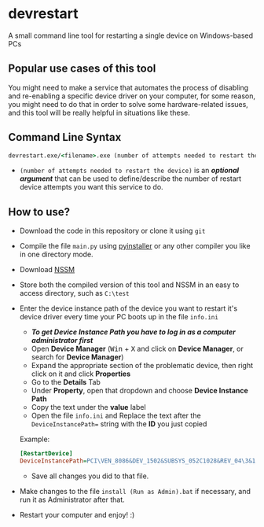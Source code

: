 # devrestart
A small command line tool for restarting a single device on Windows-based PCs

## Popular use cases of this tool
You might need to make a service that automates the process of disabling and re-enabling a specific device driver on your computer, for some reason, you might need to do that in order to solve some hardware-related issues, and this tool will be really helpful in situations like these.

## Command Line Syntax
```bat
devrestart.exe/<filename>.exe (number of attempts needed to restart the device)
```
* `(number of attempts needed to restart the device)` is an ***optional argument*** that can be used to define/describe the number of restart device attempts you want this service to do.

## How to use?
* Download the code in this repository or clone it using `git`
* Compile the file `main.py` using [pyinstaller](https://pypi.org/project/pyinstaller/) or any other compiler you like in one directory mode.
* Download [NSSM](https://nssm.cc/)
* Store both the compiled version of this tool and NSSM in an easy to access directory, such as `C:\test`
* Enter the device instance path of the device you want to restart it's device driver every time your PC boots up in the file `info.ini`
  * ***To get Device Instance Path you have to log in as a computer administrator first***
  * Open **Device Manager** (<kbd>Win</kbd> + <kbd>X</kbd> and click on **Device Manager**, or search for **Device Manager**)
  * Expand the appropriate section of the problematic device, then right click on it and click **Properties**
  * Go to the **Details** Tab
  * Under **Property**, open that dropdown and choose **Device Instance Path**
  * Copy the text under the **value** label
  * Open the file `info.ini` and Replace the text after the `DeviceInstancePath=` string with the **ID** you just copied
  
  Example:
  ```ini
  [RestartDevice]
  DeviceInstancePath=PCI\VEN_8086&DEV_1502&SUBSYS_052C1028&REV_04\3&11583659&0&C8
  ```
  * Save all changes you did to that file.
* Make changes to the file `install (Run as Admin).bat` if necessary, and run it as Administrator after that.
* Restart your computer and enjoy! :)
